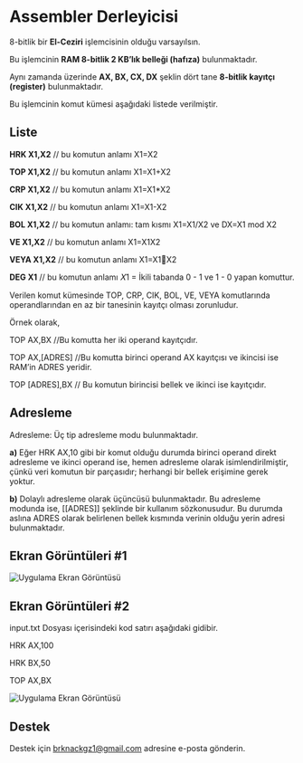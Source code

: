 
# Assembler Derleyicisi

8-bitlik 
bir **El-Ceziri** işlemcisinin olduğu varsayılsın.

Bu işlemcinin **RAM 8-bitlik 2 KB’lık belleği (hafıza)** 
bulunmaktadır.

Aynı zamanda üzerinde **AX, BX, CX, DX** şeklin dört tane **8-bitlik kayıtçı (register)**
bulunmaktadır.

Bu işlemcinin komut kümesi aşağıdaki listede verilmiştir.
## Liste
**HRK X1,X2** // bu komutun anlamı X1=X2

**TOP X1,X2** // bu komutun anlamı X1=X1+X2

**CRP X1,X2** // bu komutun anlamı X1=X1*X2

**CIK X1,X2** // bu komutun anlamı X1=X1-X2

**BOL X1,X2** // bu komutun anlamı: tam kısmı X1=X1/X2 ve DX=X1 mod X2

**VE X1,X2** // bu komutun anlamı X1=X1X2

**VEYA X1,X2** // bu komutun anlamı X1=X1X2

**DEG X1** // bu komutun anlamı 𝑋1 = İkili tabanda 0 - 1 ve 1 - 0 yapan komuttur.

Verilen komut kümesinde TOP, CRP, CIK, BOL, VE, VEYA komutlarında operandlarından en az bir 
tanesinin kayıtçı olması zorunludur.

Örnek olarak,


TOP AX,BX //Bu komutta her iki operand kayıtçıdır.

TOP AX,[ADRES] //Bu komutta birinci operand AX kayıtçısı ve ikincisi ise RAM’in ADRES yeridir.

TOP [ADRES],BX // Bu komutun birincisi bellek ve ikinci ise kayıtçıdır.

## Adresleme

Adresleme: Üç tip adresleme modu bulunmaktadır. 

**a)** Eğer HRK AX,10 gibi bir komut olduğu durumda birinci operand direkt adresleme ve ikinci 
operand ise, hemen adresleme olarak isimlendirilmiştir, çünkü veri komutun bir parçasıdır; 
herhangi bir bellek erişimine gerek yoktur.

**b)** Dolaylı adresleme olarak üçüncüsü bulunmaktadır. Bu adresleme modunda ise, [[ADRES]] 
şeklinde bir kullanım sözkonusudur. Bu durumda aslına ADRES olarak belirlenen bellek 
kısmında verinin olduğu yerin adresi bulunmaktadır.
## Ekran Görüntüleri #1

![Uygulama Ekran Görüntüsü](https://media.discordapp.net/attachments/1039650319036076074/1104004358590447648/image.png?width=705&height=331)

  
## Ekran Görüntüleri #2
input.txt Dosyası içerisindeki kod satırı aşağıdaki gidibir.

HRK AX,100

HRK BX,50

TOP AX,BX

![Uygulama Ekran Görüntüsü](https://media.discordapp.net/attachments/1039650319036076074/1104004274364633138/image.png?width=898&height=323)

  
## Destek

Destek için brknackgz1@gmail.com adresine e-posta gönderin.

  
